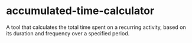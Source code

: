 # accumulated-time-calculator
A tool that calculates the total time spent on a recurring activity, based on its duration and frequency over a specified period.
